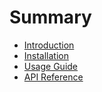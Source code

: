 # Summary

* [Introduction](docs/source/index.md)
* [Installation](docs/source/installation.md)
* [Usage Guide](docs/source/usage.md)
* [API Reference](docs/source/api.md) 